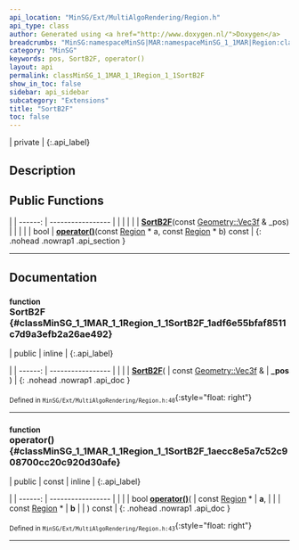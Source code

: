 ```yaml
---
api_location: "MinSG/Ext/MultiAlgoRendering/Region.h"
api_type: class
author: Generated using <a href="http://www.doxygen.nl/">Doxygen</a>
breadcrumbs: "MinSG:namespaceMinSG|MAR:namespaceMinSG_1_1MAR|Region:classMinSG_1_1MAR_1_1Region"
category: "MinSG"
keywords: pos, SortB2F, operator()
layout: api
permalink: classMinSG_1_1MAR_1_1Region_1_1SortB2F
show_in_toc: false
sidebar: api_sidebar
subcategory: "Extensions"
title: "SortB2F"
toc: false
---
```


| private |
{:.api_label}

## Description





## Public Functions

|
| ------: | ----------------- |
|  | |
|  | **[SortB2F](#classMinSG_1_1MAR_1_1Region_1_1SortB2F_1adf6e55bfaf8511c7d9a3efb2a26ae492)**(const [Geometry::Vec3f](namespaceGeometry#namespaceGeometry_1a5b269b6a82917f18e344231ecf8e6566) & _pos) |
|  | |
| bool | **[operator()](#classMinSG_1_1MAR_1_1Region_1_1SortB2F_1aecc8e5a7c52c908700cc20c920d30afe)**(const [Region](classMinSG_1_1MAR_1_1Region) * a, const [Region](classMinSG_1_1MAR_1_1Region) * b) const |
{: .nohead .nowrap1 .api_section }


-------------------------------------------------------------------

## Documentation

### <small>function</small><br/> SortB2F {#classMinSG_1_1MAR_1_1Region_1_1SortB2F_1adf6e55bfaf8511c7d9a3efb2a26ae492}

| public | inline |
{:.api_label}

|
| ------: | ----------------- |
|  |
|  **[SortB2F](#classMinSG_1_1MAR_1_1Region_1_1SortB2F_1adf6e55bfaf8511c7d9a3efb2a26ae492)**( | const [Geometry::Vec3f](namespaceGeometry#namespaceGeometry_1a5b269b6a82917f18e344231ecf8e6566) & | **_pos** ) |
{: .nohead .nowrap1 .api_doc }





<sub>Defined in `MinSG/Ext/MultiAlgoRendering/Region.h:40`</sub>{:style="float: right"}

-------------------------------------------------------------------

### <small>function</small><br/> operator() {#classMinSG_1_1MAR_1_1Region_1_1SortB2F_1aecc8e5a7c52c908700cc20c920d30afe}

| public | const | inline |
{:.api_label}

|
| ------: | ----------------- |
|  |
| bool **[operator()](#classMinSG_1_1MAR_1_1Region_1_1SortB2F_1aecc8e5a7c52c908700cc20c920d30afe)**( | const [Region](classMinSG_1_1MAR_1_1Region) * | **a**, |
| | const [Region](classMinSG_1_1MAR_1_1Region) * | **b** |
|   ) const |
{: .nohead .nowrap1 .api_doc }





<sub>Defined in `MinSG/Ext/MultiAlgoRendering/Region.h:43`</sub>{:style="float: right"}

-------------------------------------------------------------------

